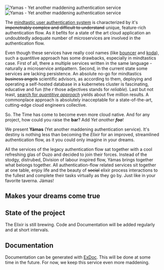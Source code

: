 ![Yamas - Yet another maddening authentication service](https://github.com/jgraeger/Yamas/blob/main/docs/logo-dark.svg#gh-dark-mode-only)
![Yamas - Yet another maddening authentication service](https://github.com/jgraeger/Yamas/blob/main/docs/logo-light.svg#gh-light-mode-only)

The [mindtastic user authentication system](https://github.com/mindtastic/bouncer) is characterized by it's ~~impenetrably complex and difficult to understand~~ unique, feature-rich authentication flow. As it befits for a state of the art cloud application an undoubtedly adequate number of microservices are involved in the authentication flow.

Even though these services have really cool names (like [bouncer](https://github.com/mindtastic/bouncer) and [koda](https://github.com/mindtastic/koda)), such a quantitive approach has some drawbacks, especially in mindtastics case. First of all, there a multiple services written in the same language - naturally a microservice antipattern. Second, in the current state some services are lacking persistence. An absolute no-go for mindtastics ~~business angels~~ scientific advisors, as according to them, deploying and operating a self-hosted database in a kubernetes cluster is fascinating, educative and fun (the *r* those adjectives stands for *reliable*). Last but not least, [search for *quantitive approach*](https://scholar.google.com/scholar?hl=de&as_sdt=0%2C5&q=quantitive+approach&btnG=) yields about five million results. A commonplace approach is absolutely inacceptable for a state-of-the-art, cutting-edge cloud engineers collective.

So. The Time has come to become even more cloud native. And for any project, how could you raise the **bar**? Add *Yet another **foo***!

We present **Yámas** (Yet another maddening authentication service). It's destiny is nothing less than becoming the *Elixir* for an improved, streamlined authentication flow, as it you could only imagine in your dreams.

All the services of the legacy authentication flow sat together with a cool refreshing glas of Ouzo and decided to join their forces. Instead of the stodgy, distrubed, Division of labour inspired flow, Yámas brings together what belongs together. All authentication-flow related services sit together at one table, enjoy life and the beauty of ~~social~~ elixir process interactions to the fullest and complete their tasks virtually as they go by. Just like in your favorite taverna. Jámas!

## Makes your dreams come true

## State of the project

The Elixir is still brewing. Code and Documentation will be added regularly and at short intervals.

## Documentation

Documentation can be generated with [ExDoc](https://github.com/elixir-lang/ex_doc).
This will be done at some time in the future. For now, we keep this service even more maddening.
